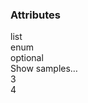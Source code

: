<div class="attributes">
    <div class="attributesTitle">
        <h3 class="attributesTitleText">Attributes</h3></div>
    <div class="attributesList">
        <div class="attributeObject">
            <div class="attributeObjectMembers">
                <div class="attributeObjectMemberContainer">
                    <div class="attributeObjectMember isExpanded">
                        <div class="attributeObjectMemberToggle">
                            <div class="attributeToggle isExpanded"><span class="attributeToggleIcon"></span></div>
                        </div>
                        <div class="attributeObjectMemberKey">
                            <div class="attributeKey">list</div>
                            <div class="attributeObjectMemberType">
                                <div class="attributeType">enum</div>
                            </div>
                        </div>
                        <div class="attributeObjectMemberRequirement">
                            <div class="attributeRequirement isOptional"><span class="attributeRequirementIcon"></span><span class="attributeRequirementTooltip"><div class="attributeTooltip"><span class="attributeTooltipText">optional</span></div>
                            </span>
                        </div>
                    </div>
                    <div class="attributeObjectMemberDescription">
                        <noscript></noscript>
                    </div>
                    <div class="attributeObjectMemberValueRow"></div>
                    <div class="attributeObjectMemberSamplesRow">
                        <div class="attributeSamples isCollapsed">
                            <div class="attributeSamplesToggleText">Show samples…</div>
                            <div class="attributeSamplesToggle">
                                <div class="attributeToggle isCollapsed"><span class="attributeToggleIcon"></span></div>
                            </div>
                            <div class="attributeSamplesList">
                                <div class="attributeSample">
                                    <div class="attributeSampleEntries">
                                        <div class="attributeSimpleValue">
                                            <div class="attributeSimplePrimitiveValue">3</div>
                                        </div>
                                        <div class="attributeSimpleValue">
                                            <div class="attributeSimplePrimitiveValue">4</div>
                                        </div>
                                    </div>
                                </div>
                            </div>
                        </div>
                    </div>
                </div>
            </div>
        </div>
    </div>
</div>
</div>